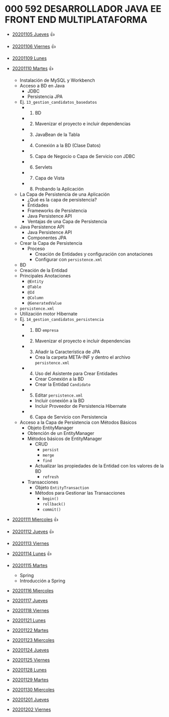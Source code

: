 # 000 592 DESARROLLADOR JAVA EE FRONT END MULTIPLATAFORMA

* [20201105 Jueves](000_592_DESARROLLADOR_JAVA_EE_FRONT_END_MULTIPLATAFORMA/20201105_Jueves.md) :+1:
* [20201106 Viernes](000_592_DESARROLLADOR_JAVA_EE_FRONT_END_MULTIPLATAFORMA/20201106_Viernes.md) :+1:

* [20201109 Lunes](000_592_DESARROLLADOR_JAVA_EE_FRONT_END_MULTIPLATAFORMA/20201109_Lunes.md)
* [20201110 Martes](000_592_DESARROLLADOR_JAVA_EE_FRONT_END_MULTIPLATAFORMA/20201110_Martes.md) :+1:
   * Instalación de MySQL y Workbench
   * Acceso a BD en Java
      * JDBC
      * Persistencia JPA
   * Ej. `13_gestion_candidatos_basedatos`
      * 1. BD
      * 2. Mavenizar el proyecto e incluir dependencias
      * 3. JavaBean de la Tabla
      * 4. Conexión a la BD (Clase Datos)
      * 5. Capa de Negocio o Capa de Servicio con JDBC
      * 6. Servlets
      * 7. Capa de Vista
      * 8. Probando la Aplicación
   * La Capa de Persistencia de una Aplicación
      * ¿Qué es la capa de persistencia?
      * Entidades
      * Frameworks de Persistencia
      * Java Persistence API
      * Ventajas de una Capa de Persistencia
   *  Java Persistence API
      * Java Persistence API
      * Componentes JPA
   * Crear la Capa de Persistencia
      * Proceso
         * Creación de Entidades y configuración con anotaciones
         * Configurar con `persistence.xml`
   * BD
   * Creación de la Entidad
   * Principales Anotaciones
      * `@Entity`
      * `@Table`
      * `@Id`
      * `@Column`
      * `@GeneratedValue`
   * `persistence.xml`
   * Utilización motor Hibernate
   * Ej. `14_gestion_candidatos_persistencia`
      * 1. BD `empresa`
      * 2. Mavenizar el proyecto e incluir dependencias
      * 3. Añadir la Característica de JPA
         * Crea la carpeta META-INF y dentro el archivo `persistence.xml`
      * 4. Uso del Asistente para Crear Entidades
         * Crear Conexión a la BD
         * Crear la Entidad `Candidato`
      * 5. Editar `persistence.xml`
         * Incluir conexión a la BD
         * Incluir Proveedor de Persistencia Hibernate
      * 6. Capa de Servicio con Persistencia
   * Acceso a la Capa de Persistencia con Métodos Básicos
      * Objeto EntityManager
      * Obtención de un EntityManager
      * Métodos básicos de EntityManager
         * CRUD
            * `persist`
            * `merge`
            * `find`
         * Actualizar las propiedades de la Entidad con los valores de la BD
            * `refresh`
      * Transacciones
         * Objeto `EntityTransaction`
         * Métodos para Gestionar las Transacciones
            * `begin()`
            * `rollback()`
            * `commit()`
      
* [20201111 Miercoles](000_592_DESARROLLADOR_JAVA_EE_FRONT_END_MULTIPLATAFORMA/20201111_Miercoles.md) :+1:
* [20201112 Jueves](000_592_DESARROLLADOR_JAVA_EE_FRONT_END_MULTIPLATAFORMA/20201112_Jueves.md) :+1:
* [20201113 Viernes](000_592_DESARROLLADOR_JAVA_EE_FRONT_END_MULTIPLATAFORMA/20201113_Viernes.md)

* [20201114 Lunes](000_592_DESARROLLADOR_JAVA_EE_FRONT_END_MULTIPLATAFORMA/20201116_Lunes.md) :+1:
* [20201115 Martes](000_592_DESARROLLADOR_JAVA_EE_FRONT_END_MULTIPLATAFORMA/20201117_Martes.md)
   * Spring
   * Introducción a Spring
* [20201116 Miercoles]()
* [20201117 Jueves]()
* [20201118 Viernes]()

* [20201121 Lunes]()
* [20201122 Martes]()
* [20201123 Miercoles]()
* [20201124 Jueves]()
* [20201125 Viernes]()

* [20201128 Lunes]()
* [20201129 Martes]()
* [20201130 Miercoles]()
* [20201201 Jueves]()
* [20201202 Viernes]()
